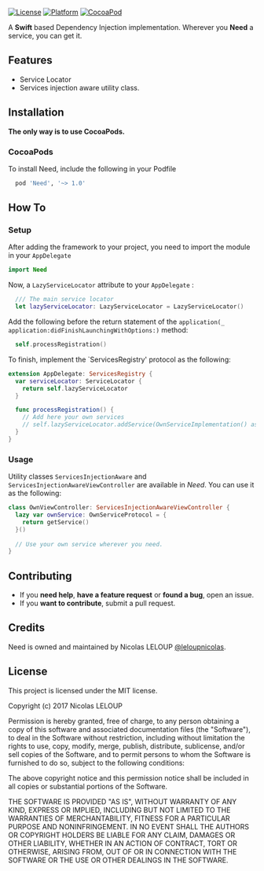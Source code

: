 [![License](https://img.shields.io/cocoapods/l/PKHUD.svg?style=flat)](https://cocoapods.org/pods/PKHUD) 
[![Platform](https://img.shields.io/cocoapods/p/Need.svg?style=flat)](http://cocoadocs.org/docsets/Need/1.0.0/)
[![CocoaPod](https://img.shields.io/cocoapods/v/Need.svg?style=flat)](https://cocoapods.org/pods/Need)


A **Swift** based Dependency Injection implementation. Wherever you **Need** a service, you can get it.

## Features
- Service Locator
- Services injection aware utility class.


## Installation
**The only way is to use CocoaPods.**

### CocoaPods

To install Need, include the following in your Podfile

```ruby
  pod 'Need', '~> 1.0'
```

## How To

### Setup

After adding the framework to your project, you need to import the module in your `AppDelegate`

```swift
import Need
```

Now, a `LazyServiceLocator` attribute to your `AppDelegate` :

```swift
  /// The main service locator
  let lazyServiceLocator: LazyServiceLocator = LazyServiceLocator()
```  

Add the following before the return statement of the `application(_ application:didFinishLaunchingWithOptions:)` method:


```swift
  self.processRegistration()
```

To finish, implement the `ServicesRegistry' protocol as the following:

```swift
extension AppDelegate: ServicesRegistry {
  var serviceLocator: ServiceLocator {
    return self.lazyServiceLocator
  }

  func processRegistration() {
    // Add here your own services
    // self.lazyServiceLocator.addService(OwnServiceImplementation() as OwnServiceProtocol)
  }
}
```

### Usage

Utility classes `ServicesInjectionAware` and `ServicesInjectionAwareViewController` are available in *Need*. You can use it as the following:

```swift
class OwnViewController: ServicesInjectionAwareViewController {
  lazy var ownService: OwnServiceProtocol = {
    return getService()
  }()
  
  // Use your own service wherever you need.
}
```


## Contributing

- If you **need help**, **have a feature request** or **found a bug**, open an issue.
- If you **want to contribute**, submit a pull request.


## Credits

Need is owned and maintained by Nicolas LELOUP [@leloupnicolas](https://twitter.com/leloupnicolas).


## License

This project is licensed under the MIT license.

Copyright (c) 2017 Nicolas LELOUP

Permission is hereby granted, free of charge, to any person obtaining a copy
of this software and associated documentation files (the "Software"), to deal
in the Software without restriction, including without limitation the rights
to use, copy, modify, merge, publish, distribute, sublicense, and/or sell
copies of the Software, and to permit persons to whom the Software is
furnished to do so, subject to the following conditions:

The above copyright notice and this permission notice shall be included in
all copies or substantial portions of the Software.

THE SOFTWARE IS PROVIDED "AS IS", WITHOUT WARRANTY OF ANY KIND, EXPRESS OR
IMPLIED, INCLUDING BUT NOT LIMITED TO THE WARRANTIES OF MERCHANTABILITY,
FITNESS FOR A PARTICULAR PURPOSE AND NONINFRINGEMENT. IN NO EVENT SHALL THE
AUTHORS OR COPYRIGHT HOLDERS BE LIABLE FOR ANY CLAIM, DAMAGES OR OTHER
LIABILITY, WHETHER IN AN ACTION OF CONTRACT, TORT OR OTHERWISE, ARISING FROM,
OUT OF OR IN CONNECTION WITH THE SOFTWARE OR THE USE OR OTHER DEALINGS IN
THE SOFTWARE.